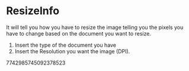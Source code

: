 # ResizeInfo

It will tell you how you have to resize the image telling you the pixels you have to change based on the document you want to resize.

1) Insert the type of the document you have
2) Insert the Resolution you want the image (DPI).


7742985745092378523